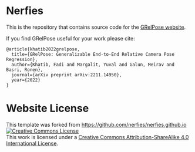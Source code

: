 # Nerfies

This is the repository that contains source code for the [GRelPose website](https://fadikhateeb.github.io/GRelPose/).

If you find GRelPose useful for your work please cite:
```
@article{khatib2022grelpose,
  title={GRelPose: Generalizable End-to-End Relative Camera Pose Regression},
  author={Khatib, Fadi and Margalit, Yuval and Galun, Meirav and Basri, Ronen},
  journal={arXiv preprint arXiv:2211.14950},
  year={2022}
}
```

# Website License
This template was forked from https://github.com/nerfies/nerfies.github.io
<a rel="license" href="http://creativecommons.org/licenses/by-sa/4.0/"><img alt="Creative Commons License" style="border-width:0" src="https://i.creativecommons.org/l/by-sa/4.0/88x31.png" /></a><br />This work is licensed under a <a rel="license" href="http://creativecommons.org/licenses/by-sa/4.0/">Creative Commons Attribution-ShareAlike 4.0 International License</a>.